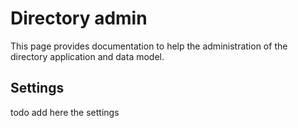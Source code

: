 # Directory admin

This page provides documentation to help the administration of the directory application and data model.

## Settings

todo add here the settings
